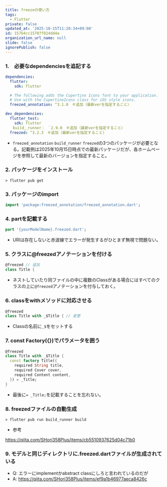 ```yaml
---
title: freezeの使い方
tags:
  - Flutter
private: false
updated_at: '2025-10-15T11:20:34+09:00'
id: 157b4cc15707f024dd4a
organization_url_name: null
slide: false
ignorePublish: false
---
```

### 1.　必要なdependenciesを追記する

```pubspec.yaml
dependencies:
  flutter:
    sdk: flutter

  # The following adds the Cupertino Icons font to your application.
  # Use with the CupertinoIcons class for iOS style icons.
  freezed_annotation: ^3.1.0　＃追加（最新verを指定すること）

dev_dependencies:
  flutter_test:
    sdk: flutter
　　build＿runner： ＾2.9.0　＃追加（最新verを指定すること）
  freezed: ^3.2.3　＃追加（最新verを指定すること）
```

* `freezed_annotation` `build_runner` `freezed`の3つのパッケージが必要となる。記載例は2025年10月15日時点での最新パッケージだが、各ホームページを参照して最新のバージョンを指定すること。


### 2. パッケージをインストール

```Terminal.
> flutter pub get
```

### 3. パッケージのimport
```titles.dart
import 'package:freezed_annotation/freezed_annotation.dart';
```

### 4. partを記載する
```titles.dart
part '{yourModelName}.freezed.dart';
```
* URIは存在しないと赤波線でエラーが発生するがひとまず無視で問題ない。

### 5. クラスに@freezedアノテーションを付ける

```titles.dart
@freezed // 追加
class Title {
```

* ネストしていたり同ファイルの中に複数のClassがある場合にはすべてのクラスの上に`@freezed`アノテーションを付与しておく。

### 6. classをwithメソッドに対応させる

```titles.dart
@freezed
class Title with _$Title { // 変更
```

* Classの名前に`_$`をセットする


### 7. const Factory({})でパラメータを囲う

```titles.dart
@freezed
class Title with _$Title {
  const factory Title({
    required String title,
    required Cover cover,
    required Content content,
  }) = _Title;
}
```

* 最後に`= _Title;`を記載することを忘れない。


### 8. freezedファイルの自動生成

```Terminal.
> flutter pub run build_runner build
```
* 参考

https://qiita.com/SHori358Plus/items/cb5510937625d04c71b0

### 9. モデルと同じディレクトリに.freezed.dartファイルが生成されている

* Q: エラーにimplementかabstract classにしろと言われているのだが
* A: https://qiita.com/SHori358Plus/items/ef9a1b46977aeca8426c
